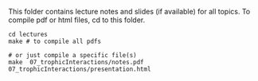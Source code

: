 This folder contains lecture notes and slides (if available) for all topics. To compile pdf or html files, cd to this folder.

```shell
cd lectures
make # to compile all pdfs

# or just compile a specific file(s)
make  07_trophicInteractions/notes.pdf 07_trophicInteractions/presentation.html
```


